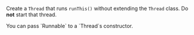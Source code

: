 Create a `Thread` that runs `runThis()` without extending the `Thread` class.
Do **not** start that thread.

<div class="hint">
  You can pass `Runnable` to a `Thread`s constructor. 
</div>
